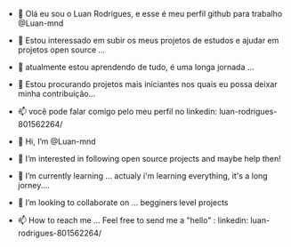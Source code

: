 - 👋 Olá eu sou o Luan Rodrigues, e esse é meu perfil github para trabalho @Luan-mnd
- 👀 Estou interessado em subir os meus projetos de estudos e ajudar em projetos open source ...
- 🌱 atualmente estou aprendendo de tudo, é uma longa jornada ...
- 💞️ Estou procurando projetos mais iniciantes nos quais eu possa deixar minha contribuição...
- 📫 você pode falar comigo pelo meu perfil no linkedin: luan-rodrigues-801562264/



- 👋 Hi, I’m @Luan-mnd
- 👀 I’m interested in following open source projects and maybe help then!
- 🌱 I’m currently learning ... actualy i'm learning everything, it's a long jorney....
- 💞️ I’m looking to collaborate on ...  begginers level projects 
- 📫 How to reach me ... Feel free to send me a "hello" : linkedin: luan-rodrigues-801562264/

<!---
Luan-mnd/Luan-mnd is a ✨ special ✨ repository because its `README.md` (this file) appears on your GitHub profile.
You can click the Preview link to take a look at your changes.
--->
